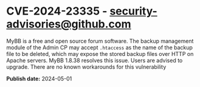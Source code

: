 # CVE-2024-23335 - security-advisories@github.com

MyBB is a free and open source forum software. The backup management module of the Admin CP may accept `.htaccess` as the name of the backup file to be deleted, which may expose the stored backup files over HTTP on Apache servers. MyBB 1.8.38 resolves this issue. Users are advised to upgrade. There are no known workarounds for this vulnerability

**Publish date:** 2024-05-01
